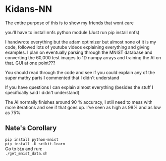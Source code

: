 # Kidans-NN
The entire purpose of this is to show my friends that wont care

you'll have to install nnfs python module (Just run pip install nnfs)

I handwrote everything but the adam optimizer but almost none of it is my code, followed lots of youtube videos explaining everything and giving examples.
I plan on eventually parsing through the MNIST database and converting the 60,000 test images to 1D numpy arrays and training the AI on that.
GUI at one point???

You should read through the code and see if you could explain any of the super mathy parts I commented that I didn't understand

If you have questions I can explain almost everything (besides the stuff I specifically said I didn't understand)

The AI normally finishes around 90 % accuracy, I still need to mess with more iterations and see if that goes up. I've seen as high as 98% and as low as 75%

## Nate's Corollary
`pip install python-mnist`  
`pip install -U scikit-learn`  
Go to `bin` and run:  
`./get_mnist_data.sh`
